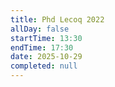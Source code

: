 ```yaml
---
title: Phd Lecoq 2022
allDay: false
startTime: 13:30
endTime: 17:30
date: 2025-10-29
completed: null
---
```

